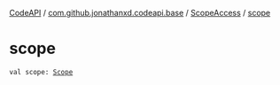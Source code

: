[CodeAPI](../../index.md) / [com.github.jonathanxd.codeapi.base](../index.md) / [ScopeAccess](index.md) / [scope](.)

# scope

`val scope: `[`Scope`](../-scope/index.md)